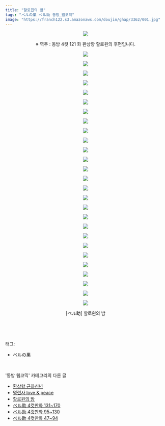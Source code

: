 ```yaml
---
title: "할로윈의 밤"
tags: "ベルの巣 ベル助 동방_웹코믹"
image: "https://franch122.s3.amazonaws.com/doujin/ghap/3362/001.jpg"
---
```

<div class="article">
<p style="text-align: center; clear: none; float: none;"><img src="{{ site.imgserver4 }}/ghap/3362/001.jpg"/></p>
<p style="text-align: center; clear: none; float: none;">※ 역주 : 동방 4컷 121 화 환상향 할로윈의 후편입니다.</p>
<p style="text-align: center; clear: none; float: none;"><img src="{{ site.imgserver4 }}/ghap/3362/002.jpg"/></p>
<p style="text-align: center; clear: none; float: none;"><img src="{{ site.imgserver4 }}/ghap/3362/003.jpg"/></p>
<p style="text-align: center; clear: none; float: none;"><img src="{{ site.imgserver4 }}/ghap/3362/004.jpg"/></p>
<p style="text-align: center; clear: none; float: none;"><img src="{{ site.imgserver4 }}/ghap/3362/005.jpg"/></p>
<p style="text-align: center; clear: none; float: none;"><img src="{{ site.imgserver4 }}/ghap/3362/006.jpg"/></p>
<p style="text-align: center; clear: none; float: none;"><img src="{{ site.imgserver4 }}/ghap/3362/007.jpg"/></p>
<p style="text-align: center; clear: none; float: none;"><img src="{{ site.imgserver4 }}/ghap/3362/008.jpg"/></p>
<p style="text-align: center; clear: none; float: none;"><img src="{{ site.imgserver4 }}/ghap/3362/009.jpg"/></p>
<p style="text-align: center; clear: none; float: none;"><img src="{{ site.imgserver4 }}/ghap/3362/010.jpg"/></p>
<p style="text-align: center; clear: none; float: none;"><img src="{{ site.imgserver4 }}/ghap/3362/011.jpg"/></p>
<p style="text-align: center; clear: none; float: none;"><img src="{{ site.imgserver4 }}/ghap/3362/012.jpg"/></p>
<p style="text-align: center; clear: none; float: none;"><img src="{{ site.imgserver4 }}/ghap/3362/013.jpg"/></p>
<p style="text-align: center; clear: none; float: none;"><img src="{{ site.imgserver4 }}/ghap/3362/014.jpg"/></p>
<p style="text-align: center; clear: none; float: none;"><img src="{{ site.imgserver4 }}/ghap/3362/015.jpg"/></p>
<p style="text-align: center; clear: none; float: none;"><img src="{{ site.imgserver4 }}/ghap/3362/016.jpg"/></p>
<p style="text-align: center; clear: none; float: none;"><img src="{{ site.imgserver4 }}/ghap/3362/017.jpg"/></p>
<p style="text-align: center; clear: none; float: none;"><img src="{{ site.imgserver4 }}/ghap/3362/018.jpg"/></p>
<p style="text-align: center; clear: none; float: none;"><img src="{{ site.imgserver4 }}/ghap/3362/019.jpg"/></p>
<p style="text-align: center; clear: none; float: none;"><img src="{{ site.imgserver4 }}/ghap/3362/020.jpg"/></p>
<p style="text-align: center; clear: none; float: none;"><img src="{{ site.imgserver4 }}/ghap/3362/021.jpg"/></p>
<p style="text-align: center; clear: none; float: none;"><img src="{{ site.imgserver4 }}/ghap/3362/022.jpg"/></p>
<p style="text-align: center; clear: none; float: none;"><img src="{{ site.imgserver4 }}/ghap/3362/023.jpg"/></p>
<p style="text-align: center; clear: none; float: none;"><img src="{{ site.imgserver4 }}/ghap/3362/024.jpg"/></p>
<p style="text-align: center; clear: none; float: none;"><img src="{{ site.imgserver4 }}/ghap/3362/025.jpg"/></p>
<p style="text-align: center; clear: none; float: none;"><img src="{{ site.imgserver4 }}/ghap/3362/026.jpg"/></p>
<p style="text-align: center; clear: none; float: none;"><img src="{{ site.imgserver4 }}/ghap/3362/027.jpg"/></p>
<p style="text-align: center; clear: none; float: none;"><img src="{{ site.imgserver4 }}/ghap/3362/028.jpg"/></p>
<p style="text-align: center; clear: none; float: none;">[ベル助] 할로윈의 밤</p>
<p><br/></p>
</div><br/>
<div class="tagTrail">
<p>태그: </p>
<ul>
<li>ベルの巣</li>
</ul>
</div><br/>
<div class="another">
<p>'동방 웹코믹' 카테고리의 다른 글</p>
<ul>
<li><a href="/ghap_3366">환상향 근하신년</a></li>
<li><a href="/ghap_3365">명련사 love &amp; peace</a></li>
<li><a href="/ghap_3362">할로윈의 밤</a></li>
<li><a href="/ghap_3361">ベル助 4컷만화 131~170</a></li>
<li><a href="/ghap_3360">ベル助 4컷만화 95~130</a></li>
<li><a href="/ghap_3359">ベル助 4컷만화 47~94</a></li>
</ul>
</div><br/>
<div class="cb_module cb_fluid">
<div class="cb_wrt cb_profile">
</div><!-- commentList close -->
</div><br/>
